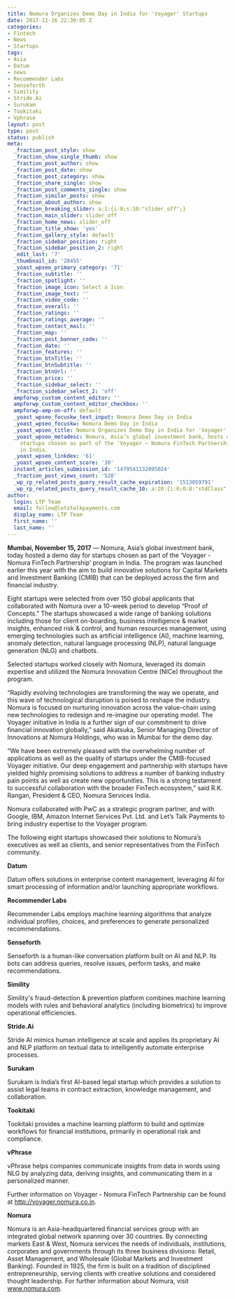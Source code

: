 ```yaml
---
title: Nomura Organizes Demo Day in India for 'Voyager' Startups
date: 2017-11-16 22:30:05 Z
categories:
- Fintech
- News
- Startups
tags:
- Asia
- Datum
- news
- Recommender Labs
- Senseforth
- Simility
- Stride.Ai
- Surukam
- Tookitaki
- Vphrase
layout: post
type: post
status: publish
meta:
  _fraction_post_style: show
  _fraction_show_single_thumb: show
  _fraction_post_author: show
  _fraction_post_date: show
  _fraction_post_category: show
  _fraction_share_single: show
  _fraction_post_comments_single: show
  _fraction_similar_posts: show
  _fraction_about_author: show
  _fraction_breaking_slider: a:1:{i:0;s:10:"slider_off";}
  _fraction_main_slider: slider_off
  _fraction_home_news: slider_off
  _fraction_title_show: 'yes'
  _fraction_gallery_style: default
  _fraction_sidebar_position: right
  _fraction_sidebar_position_2: right
  _edit_last: '7'
  _thumbnail_id: '28455'
  _yoast_wpseo_primary_category: '71'
  _fraction_subtitle: ''
  _fraction_spotlight: ''
  _fraction_image_icon: Select a Icon
  _fraction_image_text: ''
  _fraction_video_code: ''
  _fraction_overall: ''
  _fraction_ratings: ''
  _fraction_ratings_average: ''
  _fraction_contact_mail: ''
  _fraction_map: ''
  _fraction_post_banner_code: ''
  _fraction_date: ''
  _fraction_features: ''
  _fraction_btnTitle: ''
  _fraction_btnSubtitle: ''
  _fraction_btnUrl: ''
  _fraction_price: ''
  _fraction_sidebar_select: ''
  _fraction_sidebar_select_2: 'off'
  ampforwp_custom_content_editor: ''
  ampforwp_custom_content_editor_checkbox: ''
  ampforwp-amp-on-off: default
  _yoast_wpseo_focuskw_text_input: Nomura Demo Day in India
  _yoast_wpseo_focuskw: Nomura Demo Day in India
  _yoast_wpseo_title: Nomura Organizes Demo Day in India for 'Voyager' Startups
  _yoast_wpseo_metadesc: Nomura, Asia’s global investment bank, hosts a demo day for
    startups chosen as part of the ‘Voyager – Nomura FinTech Partnership’ program
    in India.
  _yoast_wpseo_linkdex: '61'
  _yoast_wpseo_content_score: '30'
  instant_articles_submission_id: '1479541132095024'
  _fraction_post_views_count: '528'
  _wp_rp_related_posts_query_result_cache_expiration: '1513059791'
  _wp_rp_related_posts_query_result_cache_10: a:20:{i:0;O:8:"stdClass":2:{s:7:"post_id";s:5:"23977";s:5:"score";s:18:"112.84937171311873";}i:1;O:8:"stdClass":2:{s:7:"post_id";s:5:"24154";s:5:"score";s:17:"105.8842574187171";}i:2;O:8:"stdClass":2:{s:7:"post_id";s:5:"27081";s:5:"score";s:17:"99.59506796307855";}i:3;O:8:"stdClass":2:{s:7:"post_id";s:5:"24939";s:5:"score";s:17:"97.57526413574854";}i:4;O:8:"stdClass":2:{s:7:"post_id";s:5:"28419";s:5:"score";s:17:"79.21687657628112";}i:5;O:8:"stdClass":2:{s:7:"post_id";s:5:"27907";s:5:"score";s:17:"59.40319961328293";}i:6;O:8:"stdClass":2:{s:7:"post_id";s:5:"20964";s:5:"score";s:17:"59.11719289562447";}i:7;O:8:"stdClass":2:{s:7:"post_id";s:5:"28319";s:5:"score";s:17:"59.01881130569695";}i:8;O:8:"stdClass":2:{s:7:"post_id";s:4:"9184";s:5:"score";s:17:"57.74402948261514";}i:9;O:8:"stdClass":2:{s:7:"post_id";s:5:"27809";s:5:"score";s:17:"56.83343059910365";}i:10;O:8:"stdClass":2:{s:7:"post_id";s:5:"27409";s:5:"score";s:17:"55.91048812310218";}i:11;O:8:"stdClass":2:{s:7:"post_id";s:5:"27588";s:5:"score";s:17:"55.73449018192938";}i:12;O:8:"stdClass":2:{s:7:"post_id";s:5:"27981";s:5:"score";s:18:"55.150821265462085";}i:13;O:8:"stdClass":2:{s:7:"post_id";s:5:"27884";s:5:"score";s:17:"55.07099796193498";}i:14;O:8:"stdClass":2:{s:7:"post_id";s:5:"21880";s:5:"score";s:18:"54.567354461612396";}i:15;O:8:"stdClass":2:{s:7:"post_id";s:5:"26043";s:5:"score";s:18:"52.304624928113924";}i:16;O:8:"stdClass":2:{s:7:"post_id";s:5:"25847";s:5:"score";s:17:"51.96349801916005";}i:17;O:8:"stdClass":2:{s:7:"post_id";s:5:"24225";s:5:"score";s:18:"51.793768552988624";}i:18;O:8:"stdClass":2:{s:7:"post_id";s:5:"22194";s:5:"score";s:17:"51.76491357355238";}i:19;O:8:"stdClass":2:{s:7:"post_id";s:5:"26866";s:5:"score";s:18:"51.306538821269406";}}
author:
  login: LTP Team
  email: follow@letstalkpayments.com
  display_name: LTP Team
  first_name: ''
  last_name: ''
---
```


<p><b>Mumbai, November 15, 2017</b><span style="font-weight: 400;"> — Nomura, Asia’s global investment bank, today hosted a demo day for startups chosen as part of the ‘Voyager - Nomura FinTech Partnership’ program in India. The program was launched earlier this year with the aim to build innovative solutions for Capital Markets and Investment Banking (CMIB) that can be deployed across the firm and financial industry.</span></p>
<p><span style="font-weight: 400;">Eight startups were selected from over 150 global applicants that collaborated with Nomura over a 10-week period to develop “Proof of Concepts.” The startups showcased a wide range of banking solutions including those for client on-boarding, business intelligence &amp; market insights, enhanced risk &amp; control, and human resources management, using emerging technologies such as artificial intelligence (AI), machine learning, anomaly detection, natural language processing (NLP), natural language generation (NLG) and chatbots.</span></p>
<p><span style="font-weight: 400;">Selected startups worked closely with Nomura, leveraged its domain expertise and utilized the Nomura Innovation Centre (NICe) throughout the program.</span></p>
<p><span style="font-weight: 400;">“Rapidly evolving technologies are transforming the way we operate, and this wave of technological disruption is poised to reshape the industry. Nomura is focused on nurturing innovation across the value-chain using new technologies to redesign and re-imagine our operating model. The Voyager initiative in India is a further sign of our commitment to drive financial innovation globally,” said Akatsuka, Senior Managing Director of Innovations at Nomura Holdings, who was in Mumbai for the demo day.</span></p>
<p><span style="font-weight: 400;">“We have been extremely pleased with the overwhelming number of applications as well as the quality of startups under the CMIB-focused Voyager initiative. Our deep engagement and partnership with startups have yielded highly promising solutions to address a number of banking industry pain points as well as create new opportunities. This is a strong testament to successful collaboration with the broader FinTech ecosystem,” said R.K. Rangan, President &amp; CEO, Nomura Services India. </span></p>
<p><span style="font-weight: 400;">Nomura collaborated with PwC as a strategic program partner, and with Google, IBM, Amazon Internet Services Pvt. Ltd. and Let’s Talk Payments to bring industry expertise to the Voyager program. </span></p>
<p><span style="font-weight: 400;">The following eight startups showcased their solutions to Nomura’s executives as well as clients, and senior representatives from the FinTech community.  </span></p>
<p><b>Datum</b></p>
<p><span style="font-weight: 400;">Datum offers solutions in enterprise content management, leveraging AI for smart processing of information and/or launching appropriate workflows. </span></p>
<p><b>Recommender Labs</b></p>
<p><span style="font-weight: 400;">Recommender Labs employs machine learning algorithms that analyze individual profiles, choices, and preferences to generate personalized recommendations. </span></p>
<p><b>Senseforth</b></p>
<p><span style="font-weight: 400;">Senseforth is a human-like conversation platform built on AI and NLP. Its bots can address queries, resolve issues, perform tasks, and make recommendations. </span></p>
<p><b>Simility</b></p>
<p><span style="font-weight: 400;">Simility's fraud-detection &amp; prevention platform combines machine learning models with rules and behavioral analytics (including biometrics) to improve operational efficiencies.</span></p>
<p><b>Stride.Ai</b></p>
<p><span style="font-weight: 400;">Stride AI mimics human intelligence at scale and applies its proprietary AI and NLP platform on textual data to intelligently automate enterprise processes.</span></p>
<p><b>Surukam</b></p>
<p><span style="font-weight: 400;">Surukam is India’s first AI-based legal startup which provides a solution to assist legal teams in contract extraction, knowledge management, and collaboration.</span></p>
<p><b>Tookitaki</b></p>
<p><span style="font-weight: 400;">Tookitaki provides a machine learning platform to build and optimize workflows for financial institutions, primarily in operational risk and compliance.</span></p>
<p><b>vPhrase</b></p>
<p><span style="font-weight: 400;">vPhrase helps companies communicate insights from data in words using NLG by analyzing data, deriving insights, and communicating them in a personalized manner.</span></p>
<p><span style="font-weight: 400;">Further information on Voyager - Nomura FinTech Partnership can be found at </span><a href="http://voyager.nomura.co.in"><span style="font-weight: 400;">http://voyager.nomura.co.in</span></a><span style="font-weight: 400;">.</span></p>
<p><strong>Nomura</strong></p>
<p><span style="font-weight: 400;">Nomura is an Asia-headquartered financial services group with an integrated global network spanning over 30 countries. By connecting markets East &amp; West, Nomura services the needs of individuals, institutions, corporates and governments through its three business divisions: Retail, Asset Management, and Wholesale (Global Markets and Investment Banking). Founded in 1925, the firm is built on a tradition of disciplined entrepreneurship, serving clients with creative solutions and considered thought leadership. For further information about Nomura, visit </span><a href="http://www.nomura.com"><span style="font-weight: 400;">www.nomura.com</span></a><span style="font-weight: 400;">.</span></p>
